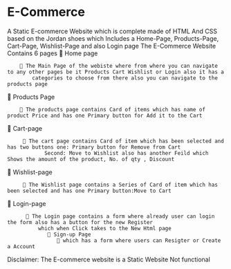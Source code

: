 # E-Commerce
A Static E-commerce Website which is complete made of HTML And CSS based on the Jordan shoes which Includes a Home-Page, Products-Page, Cart-Page, Wishlist-Page and also Login page 
The E-Commerce Website Contains 6 pages 
📌 Home page 

        🌟 The Main Page of the webiste where from where you can navigate to any other pages be it Products Cart Wishlist or Login also it has a 
            categories to choose from there also you can navigate to the products page 
          
📌 Products Page

        🌟 The products page contains Card of items which has name of product Price and has one Primary button for Add it to the Cart
        
📌 Cart-page 

         🌟 The cart page contains Card of item which has been selected and has two buttons one: Primary button for Remove from Cart
                Second: Move to Wishlist also has another Feild which Shows the amount of the product, No. of qty , Discount 
                
📌 Wishlist-page 

         🌟 The Wishlist page contains a Series of Card of item which has been selected and has one Primary button:Move to Cart
         
 📌 Login-page 
         
          🌟 The Login page contains a form where already user can login the form also has a button for the new Register
              which when Click takes to the New Html page 
                 📌 Sign-up Page  
                    🌟 which has a form where users can Resigter or Create a Account 




Disclaimer: The E-commerce website is a Static Website Not functional
